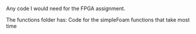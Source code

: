 Any code I would need for the FPGA assignment.

The functions folder has:
Code for the simpleFoam functions that take most time
